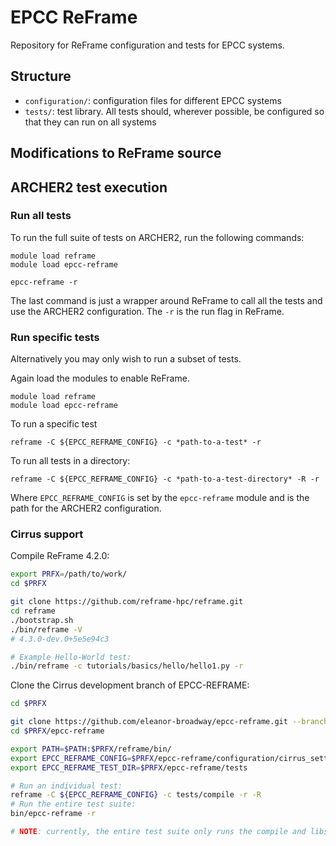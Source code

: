 # EPCC ReFrame

Repository for ReFrame configuration and tests for EPCC systems.

## Structure

  - `configuration/`: configuration files for different EPCC systems
  - `tests/`: test library. All tests should, wherever possible, be configured so that they can run on all systems

## Modifications to ReFrame source


## ARCHER2 test execution

### Run all tests

To run the full suite of tests on ARCHER2, run the following commands:

```
module load reframe
module load epcc-reframe

epcc-reframe -r
```

The last command is just a wrapper around ReFrame to call all the tests and use the ARCHER2 configuration. The `-r` is the run flag in ReFrame.

### Run specific tests

Alternatively you may only wish to run a subset of tests.

Again load the modules to enable ReFrame.

```
module load reframe
module load epcc-reframe
```

To run a specific test

```
reframe -C ${EPCC_REFRAME_CONFIG} -c *path-to-a-test* -r
```

To run all tests in a directory:

```
reframe -C ${EPCC_REFRAME_CONFIG} -c *path-to-a-test-directory* -R -r
```

Where `EPCC_REFRAME_CONFIG` is set by the `epcc-reframe` module and is the path for the ARCHER2 configuration.

### Cirrus support


Compile ReFrame 4.2.0:

```bash
export PRFX=/path/to/work/
cd $PRFX

git clone https://github.com/reframe-hpc/reframe.git
cd reframe
./bootstrap.sh
./bin/reframe -V
# 4.3.0-dev.0+5e5e94c3

# Example Hello-World test:
./bin/reframe -c tutorials/basics/hello/hello1.py -r
```

Clone the Cirrus development branch of EPCC-REFRAME:
```bash
cd $PRFX

git clone https://github.com/eleanor-broadway/epcc-reframe.git --branch cirrus-dev
cd $PRFX/epcc-reframe

export PATH=$PATH:$PRFX/reframe/bin/
export EPCC_REFRAME_CONFIG=$PRFX/epcc-reframe/configuration/cirrus_settings_dev.py
export EPCC_REFRAME_TEST_DIR=$PRFX/epcc-reframe/tests

# Run an individual test:
reframe -C ${EPCC_REFRAME_CONFIG} -c tests/compile -r -R
# Run the entire test suite:
bin/epcc-reframe -r

# NOTE: currently, the entire test suite only runs the compile and libs tests. The BLAS test needs to have the references updated. 
```


<!-- The following launchers should be added to the `reframe/core/launchers/mpi.py` to define launchers for Intel MPI and HPE MPT. Added after the definition for the `mpiexec` launcher.

```python
@register_launcher('impi')
class MpiexecLauncher(JobLauncher):
    def command(self, job):
        return ['mpirun', '-ppn', str(job.num_tasks_per_node), '-n', str(job.num_tasks)]

@register_launcher('hpempt')
class MpiexecLauncher(JobLauncher):
    def command(self, job):
        return ['mpiexec_mpt', '-ppn', str(job.num_tasks_per_node), '-n', str(job.num_tasks)]
# HPE MPT mpiexec_mpt has to be used within a job (will not work with 'local' scheduler)
``` -->
